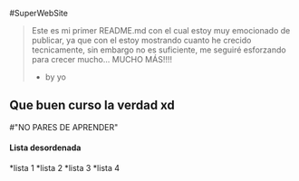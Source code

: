 #SuperWebSite
>Este es mi primer README.md con el cual estoy muy emocionado de publicar, ya que con el estoy mostrando cuanto he crecido tecnicamente, sin embargo no es suficiente, me seguiré esforzando para crecer mucho... MUCHO MÁS!!!!
>- by yo

## Que buen curso la verdad xd
#"NO PARES DE APRENDER"

#### Lista desordenada
*lista 1
*lista 2
*lista 3
*lista 4